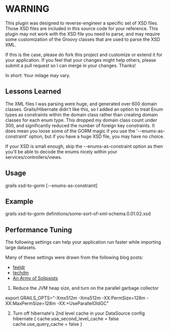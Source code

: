 WARNING
=======

This plugin was designed to reverse-engineer a specific set of XSD files.  Those XSD files are included in this source code for your reference.  This plugin may not work with the XSD file you need to parse, and may require some customization of the Groovy classes that are used to parse the XSD XML.

If this is the case, please do fork this project and customize or extend it for your application.  If you feel that your changes might help others, please submit a pull request so I can merge in your changes. Thanks!

In short: Your milage may vary.

Lessons Learned
---------------

The XML files I was parsing were huge, and generated over 600 domain classes.  Grails/Hibernate didn't like this, so I added an option to treat Enum types as constraints within the domain class rather than creating domain classes for each enum type.  This dropped my domain class count under 300, and significantly reduced the number of foreign key constraints.  It does mean you loose some of the GORM magic if you use the '--enums-as-constraint' option, but if you have a huge XSD file, you may have no choice.

If your XSD is small enough, skip the --enums-as-constraint option as then you'll be able to decode the enums nicely within your services/controllers/views.


Usage
-----

  grails xsd-to-gorm [--enums-as-constraint]  <path-to-xsd-file>

Example
-------

  grails xsd-to-gorm definitions/some-sort-of-xml-schema.0.01.02.xsd

Performance Tuning
------------------

The following settings can help your application run faster while importing large datasets.

Many of these settings were drawn from the following blog posts:
* [feeldr](http://memo.feedlr.com/?p=31)
* [techdm](http://techdm.com/grails/?p=87&lang=en)
* [An Army of Solipsists](http://burtbeckwith.com/blog/?p=73)

1. Reduce the JVM heap size, and turn on the parallel garbage collector

  export GRAILS\_OPTS="-Xmx512m -Xms512m -XX:PermSize=128m -XX:MaxPermSize=128m -XX:+UseParallelOldGC"

2. Turn off hibernate's 2nd level cache in your DataSource config
   hibernate {
      cache.use_second_level_cache = false
      cache.use_query_cache = false
   }


